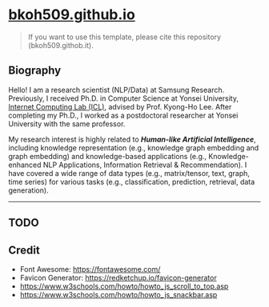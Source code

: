 # [bkoh509.github.io](https://bkoh509.github.io)

> If you want to use this template, please cite this repository (bkoh509.githob.it).

## Biography

Hello! I am a research scientist (NLP/Data) at Samsung Research. Previously, I received Ph.D. in Computer
Science at Yonsei University, <a href="http://icl.yonsei.ac.kr">Internet Computing Lab (ICL)</a>, advised by
Prof. Kyong-Ho Lee. After completing my Ph.D., I worked as a postdoctoral researcher at Yonsei University
with the same professor.

My research interest is highly related to <em><b>Human-like Artificial Intelligence</b></em>, including
knowledge representation (e.g., knowledge graph embedding and graph embedding) and knowledge-based
applications (e.g., Knowledge-enhanced NLP Applications, Information Retrieval & Recommendation). I have
covered a wide range of data types (e.g., matrix/tensor, text, graph, time series) for various tasks (e.g.,
classification, prediction, retrieval, data generation).

---

## TODO

## Credit

- Font Awesome: https://fontawesome.com/
- Favicon Generator: https://redketchup.io/favicon-generator
- https://www.w3schools.com/howto/howto_js_scroll_to_top.asp
- https://www.w3schools.com/howto/howto_js_snackbar.asp
